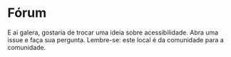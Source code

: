 # Fórum

E ai galera, gostaria de trocar uma ideia sobre acessibilidade. Abra uma issue e faça sua pergunta. Lembre-se: este local é da comunidade para a comunidade.
